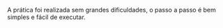 A prática foi realizada sem grandes dificuldades, o passo a passo é bem simples e fácil de executar.
